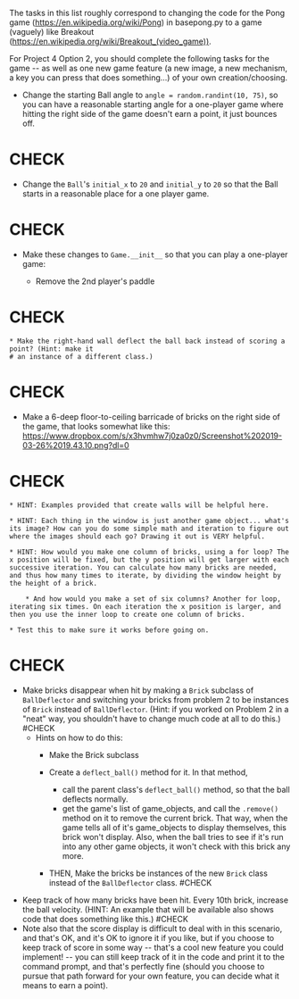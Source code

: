 The tasks in this list roughly correspond to changing the code for the Pong game (https://en.wikipedia.org/wiki/Pong) in basepong.py to a game (vaguely) like Breakout (https://en.wikipedia.org/wiki/Breakout_(video_game)).

For Project 4 Option 2, you should complete the following tasks for the game -- as well as one new game feature (a new image, a new mechanism, a key you can press that does something...) of your own creation/choosing.

* Change the starting Ball angle to `angle = random.randint(10, 75)`, so you can have a reasonable starting angle for a one-player game where hitting the right side of the game doesn't earn a point, it just bounces off.
# CHECK

* Change the `Ball`'s `initial_x` to `20` and `initial_y` to `20` so that the Ball starts in a reasonable place for a one player game.
# CHECK

* Make these changes to `Game.__init__` so that you can play a one-player game:

    * Remove the 2nd player's paddle
# CHECK
    * Make the right-hand wall deflect the ball back instead of scoring a point? (Hint: make it
    # an instance of a different class.)
# CHECK
* Make a 6-deep floor-to-ceiling barricade of bricks on the right side of the game, that looks somewhat like this: https://www.dropbox.com/s/x3hvmhw7j0za0z0/Screenshot%202019-03-26%2019.43.10.png?dl=0
# CHECK
    * HINT: Examples provided that create walls will be helpful here.

    * HINT: Each thing in the window is just another game object... what's its image? How can you do some simple math and iteration to figure out where the images should each go? Drawing it out is VERY helpful.

    * HINT: How would you make one column of bricks, using a for loop? The x position will be fixed, but the y position will get larger with each successive iteration. You can calculate how many bricks are needed, and thus how many times to iterate, by dividing the window height by the height of a brick.

        * And how would you make a set of six columns? Another for loop, iterating six times. On each iteration the x position is larger, and then you use the inner loop to create one column of bricks.

    * Test this to make sure it works before going on.
# CHECK
* Make bricks disappear when hit by making a `Brick` subclass of `BallDeflector` and switching your bricks from problem 2 to be instances of `Brick` instead of `BallDeflector`. (Hint: if you worked on Problem 2 in a "neat" way, you shouldn't have to change much code at all to do this.)
#CHECK
    * Hints on how to do this:
        * Make the Brick subclass
        * Create a `deflect_ball()` method for it. In that method,  
            * call the parent class's `deflect_ball()` method, so that the ball deflects normally.
            * get the game's list of game_objects, and call the `.remove()` method on it to remove the current brick. That way, when the game tells all of it's game_objects to display themselves, this brick won't display. Also, when the ball tries to see if it's run into any other game objects, it won't check with this brick any more.

        * THEN, Make the bricks be instances of the new `Brick` class instead of the `BallDeflector` class.
#CHECK
* Keep track of how many bricks have been hit. Every 10th brick, increase the ball velocity. (HINT: An example that will be available also shows code that does something like this.)
#CHECK
* Note also that the score display is difficult to deal with in this scenario, and that's OK, and it's OK to ignore it if you like, but if you choose to keep track of score in some way -- that's a cool new feature you could implement! -- you can still keep track of it in the code and print it to the command prompt, and that's perfectly fine (should you choose to pursue that path forward for your own feature, you can decide what it means to earn a point).
